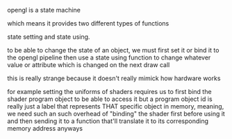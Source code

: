 opengl is a state machine

which means it provides two different types of functions

state setting and state using.

to be able to change the state of an object, we must first set it or bind it
to the opengl pipeline then use a state using function to change whatever value
or attribute which is changed on the next draw call

this is really strange because it doesn't really mimick how hardware works

for example setting the uniforms of shaders requires us to first bind the shader
program object to be able to access it but a program object id is really just
a label that represents THAT specific object in memory, meaning, we need such an
such overhead of "binding" the shader first before using it and then sending it
to a function that'll translate it to its corresponding memory address anyways
